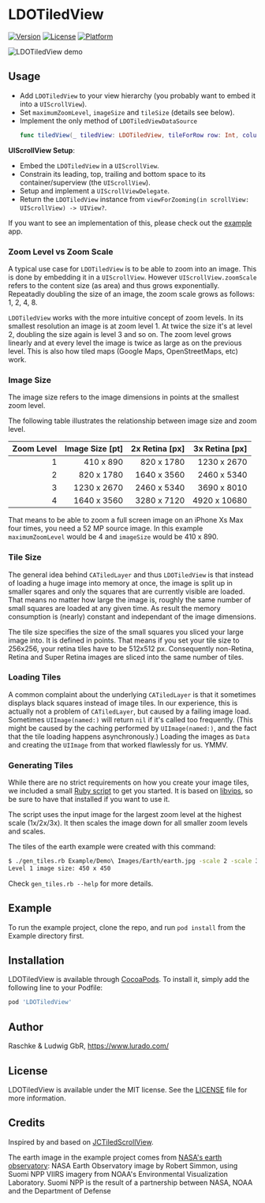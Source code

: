 # LDOTiledView

[![Version](https://img.shields.io/cocoapods/v/LDOTiledView.svg?style=flat)](https://cocoapods.org/pods/LDOTiledView)
[![License](https://img.shields.io/cocoapods/l/LDOTiledView.svg?style=flat)](https://cocoapods.org/pods/LDOTiledView)
[![Platform](https://img.shields.io/cocoapods/p/LDOTiledView.svg?style=flat)](https://cocoapods.org/pods/LDOTiledView)

![LDOTiledView demo](Screenshots/LDOTiledView.gif)

## Usage

- Add `LDOTiledView` to your view hierarchy (you probably want to embed it into a `UIScrollView`).
- Set `maximumZoomLevel`, `imageSize` and `tileSize` (details see below).
- Implement the only method of `LDOTiledViewDataSource`
  ```swift
  func tiledView(_ tiledView: LDOTiledView, tileForRow row: Int, column: Int, zoomLevel: Int) -> UIImage?
  ```

**UIScrollView Setup**:

- Embed the `LDOTiledView` in a `UIScrollView`.
- Constrain its leading, top, trailing and bottom space to its container/superview (the `UIScrollView`).
- Setup and implement a `UIScrollViewDelegate`.
- Return the `LDOTiledView` instance from `viewForZooming(in scrollView: UIScrollView) -> UIView?`.

If you want to see an implementation of this, please check out the [example](#example) app.

### Zoom Level vs Zoom Scale

A typical use case for `LDOTiledView` is to be able to zoom into an image. 
This is done by embedding it in a `UIScrollView`. 
However `UIScrollView.zoomScale` refers to the content size (as area) and thus grows exponentially.
Repeatadly doubling the size of an image, the zoom scale grows as follows: 1, 2, 4, 8.

`LDOTiledView` works with the more intuitive concept of zoom levels. 
In its smallest resolution an image is at zoom level 1. 
At twice the size it's at level 2, doubling the size again is level 3 and so on.
The zoom level grows linearly and at every level the image is twice as large as on the previous level.
This is also how tiled maps (Google Maps, OpenStreetMaps, etc) work.

### Image Size

The image size refers to the image dimensions in points at the smallest zoom level.

The following table illustrates the relationship between image size and zoom level.

| Zoom Level | Image Size [pt] | 2x Retina [px] | 3x Retina [px] |
|-----------:|----------------:|---------------:|---------------:|
|  1         | 410 x 890       | 820 x 1780     | 1230 x 2670    |
|  2         | 820 x 1780      | 1640 x 3560    | 2460 x 5340    |
|  3         | 1230 x 2670     | 2460 x 5340    | 3690 x 8010    |
|  4         | 1640 x 3560     | 3280 x 7120    | 4920 x 10680   |

That means to be able to zoom a full screen image on an iPhone Xs Max four times, you need a 52 MP source image.
In this example `maximumZoomLevel` would be 4 and `imageSize` would be 410 x 890.

### Tile Size

The general idea behind `CATiledLayer` and thus `LDOTiledView` is that instead of loading a huge image into memory at once, the image is split up in smaller sqares and only the squares that are currently visible are loaded.
That means no matter how large the image is, roughly the same number of small squares are loaded at any given time. As result the memory consumption is (nearly) constant and independant of the image dimensions.

The tile size specifies the size of the small squares you sliced your large image into. 
It is defined in points.
That means if you set your tile size to 256x256, your retina tiles have to be 512x512 px.
Consequently non-Retina, Retina and Super Retina images are sliced into the same number of tiles.

### Loading Tiles

A common complaint about the underlying `CATiledLayer` is that it sometimes displays black squares instead of image tiles.
In our experience, this is actually not a problem of `CATiledLayer`, but caused by a failing image load.
Sometimes `UIImage(named:)` will return `nil` if it's called too frequently. (This might be caused by the caching performed by `UIImage(named:)`, and the fact that the tile loading happens asynchronously.)
Loading the images as `Data` and creating the `UIImage` from that worked flawlessly for us. YMMV.

### Generating Tiles

While there are no strict requirements on how you create your image tiles, we included a small [Ruby script](gen_tiles.rb) to get you started.
It is based on [libvips](https://libvips.github.io/libvips/), so be sure to have that installed if you want to use it.

The script uses the input image for the largest zoom level at the highest scale (1x/2x/3x).
It then scales the image down for all smaller zoom levels and scales.

The tiles of the earth example were created with this command:

```bash
$ ./gen_tiles.rb Example/Demo\ Images/Earth/earth.jpg -scale 2 -scale 3 -levels 4
Level 1 image size: 450 x 450
```

Check `gen_tiles.rb --help` for more details.

## Example

To run the example project, clone the repo, and run `pod install` from the Example directory first.

## Installation

LDOTiledView is available through [CocoaPods](https://cocoapods.org). To install
it, simply add the following line to your Podfile:

```ruby
pod 'LDOTiledView'
```

## Author

Raschke & Ludwig GbR, https://www.lurado.com/

## License

LDOTiledView is available under the MIT license.
See the [LICENSE](LICENSE) file for more information.

## Credits

Inspired by and based on [JCTiledScrollView](https://github.com/jessedc/JCTiledScrollView).

The earth image in the example project comes from [NASA's earth observatory](https://earthobservatory.nasa.gov/images/84214/blue-marble-eastern-hemisphere): 
NASA Earth Observatory image by Robert Simmon, using Suomi NPP VIIRS imagery from NOAA's Environmental Visualization Laboratory. 
Suomi NPP is the result of a partnership between NASA, NOAA and the Department of Defense
